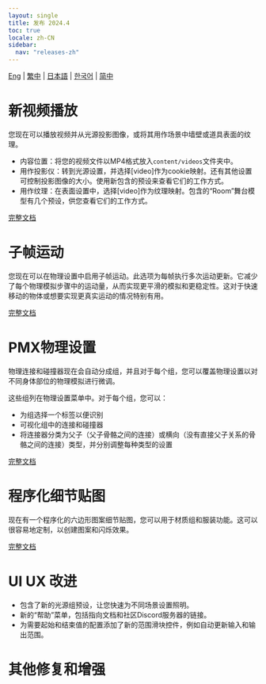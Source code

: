 ```yaml
---
layout: single
title: 发布 2024.4
toc: true
locale: zh-CN
sidebar:
  nav: "releases-zh"
---
```

[Eng](/dancexr/releases/2024.4) | [繁中](/tw/dancexr/releases/2024.4) | [日本語](/jp/dancexr/releases/2024.4) | [한국어](/kr/dancexr/releases/2024.4) | [简中](/zh/dancexr/releases/2024.4)

# 新视频播放
您现在可以播放视频并从光源投影图像，或将其用作场景中墙壁或道具表面的纹理。

* 内容位置：将您的视频文件以MP4格式放入`content/videos`文件夹中。
* 用作投影仪：转到光源设置，并选择[video]作为cookie映射。还有其他设置可控制投影图像的大小。使用新包含的预设来查看它们的工作方式。
* 用作纹理：在表面设置中，选择[video]作为纹理映射。包含的“Room”舞台模型有几个预设，供您查看它们的工作方式。

[完整文档](../features/video_playback)

# 子帧运动
您现在可以在物理设置中启用子帧运动。此选项为每帧执行多次运动更新。它减少了每个物理模拟步骤中的运动量，从而实现更平滑的模拟和更稳定性。这对于快速移动的物体或想要实现更真实运动的情况特别有用。

[完整文档](../features/system_physics.md#subframe)

# PMX物理设置
物理连接和碰撞器现在会自动分成组，并且对于每个组，您可以覆盖物理设置以对不同身体部位的物理模拟进行微调。

这些组列在物理设置菜单中。对于每个组，您可以：
* 为组选择一个标签以便识别
* 可视化组中的连接和碰撞器
* 将连接器分类为父子（父子骨骼之间的连接）或横向（没有直接父子关系的骨骼之间的连接）类型，并分别调整每种类型的设置

[完整文档](../features/pmx_physics.md)

# 程序化细节贴图
现在有一个程序化的六边形图案细节贴图，您可以用于材质组和服装功能。这可以很容易地定制，以创建图案和闪烁效果。

[完整文档](../features/hexagon_detail.md)

# UI UX 改进
* 包含了新的光源组预设，让您快速为不同场景设置照明。
* 新的“帮助”菜单，包括指向文档和社区Discord服务器的链接。
* 为需要起始和结束值的配置添加了新的范围滑块控件，例如自动更新输入和输出范围。

# 其他修复和增强